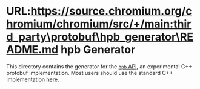 URL:https://source.chromium.org/chromium/chromium/src/+/main:third_party\protobuf\hpb_generator\README.md
hpb Generator
==================

This directory contains the generator for the [`hpb`
API](https://github.com/protocolbuffers/protobuf/tree/main/hpb), an
experimental C++ protobuf implementation. Most users should use the standard
C++ implementation
[here](https://github.com/protocolbuffers/protobuf/tree/main/src).
